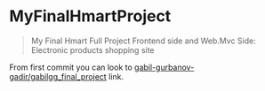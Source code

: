 # MyFinalHmartProject

> My Final Hmart Full Project Frontend side and Web.Mvc Side: Electronic products shopping site

From first commit you can look to [gabil-gurbanov-gadir/gabilgg_final_project](https://github.com/gabil-gurbanov-gadir/gabilgg_final_project) link.
